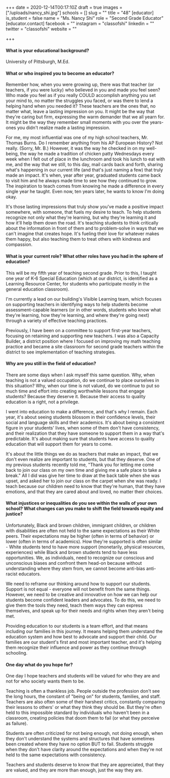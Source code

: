 +++
date = 2020-12-14T00:17:10Z
draft = true
images = ["/uploads/nancy_shi.jpg"]
schools = []
slug = ""
title = "48"
[educator]
is_student = false
name = "Ms. Nancy Shi"
role = "Second Grade Educator"
[educator.contact]
facebook = ""
instagram = "classofshi"
linkedin = ""
twitter = "classofshi"
website = ""

+++
#### What is your educational background?

University of Pittsburgh, M.Ed.

#### What or who inspired you to become an educator?

Remember how, when you were growing up, there was that teacher (or teachers, if you were lucky) who believed in you and made you feel seen? Who made you feel as if you really COULD accomplish anything you set your mind to, no matter the struggles you faced, or was there to lend a helping hand when you needed it? These teachers are the ones that, no matter what,  leave a lasting impression on you. It might be the way that they're caring but firm, expressing the warm demander that we all yearn for. It might be the way they remember small moments with you over the years-ones you didn't realize made a lasting impression.

For me, my most influential was one of my high school teachers, Mr. Thomas Burns. Do I remember anything from his AP European History? Not really. (Sorry, Mr. B.) However, it was  the way he checked in on my well-being, the way he made a tradition of chicken patty Wednesdays every week when I felt out of place in the lunchroom and took his lunch to eat with me, and the way that we still, to this day, mail cards back and forth, sharing what's happening in our current life (and that's just naming a few) that truly made an impact. It's when, year after year, graduated students came back to visit him and he always made time to see how they continued to grow. The inspiration to teach comes from knowing he made a difference in every single year he taught. Even now, ten years later, he wants to know I'm doing okay.

It's those lasting impressions that truly show you've made a positive impact somewhere, with someone, that fuels my desire to teach. To help students recognize not only what they're learning, but why they're learning it and how it'll help them down the road. It's teaching students to think critically about the information in front of them and to problem-solve in ways that we can't imagine that creates hope. It's fueling their love for whatever makes them happy, but also teaching them to treat others with kindness and compassion.

#### What is your current role? What other roles have you had in the sphere of education?

This will be my fifth year of teaching second grade. Prior to this, I taught one year of K-6 Special Education (which at our district, is identified as a Learning Resource Center, for students who participate mostly in the general education classroom).

I'm currently a lead on our building's Visible Learning team, which focuses on supporting teachers in identifying ways to help students become assessment-capable learners (or in other words, students who know what they're learning, how they're learning, and where they're going next) through a variety of effective teaching practices.

Previously, I have been on a committee to support first-year teachers, focusing on retaining and supporting new teachers. I was also a Capacity Builder, a district position where I focused on improving my math teaching practice and became a site classroom for second grade teachers within the district to see implementation of teaching strategies.

#### Why are you still in the field of education?

There are some days when I ask myself this same question. Why, when teaching is not a valued occupation, do we continue to place ourselves in this situation? Why, when our time is not valued, do we continue to put so much time and effort into creating worthwhile lessons that engage students? Because they deserve it. Because their access to quality education is a right, not a privilege.

I went into education to make a difference, and that's why I remain. Each year, it's about seeing students blossom in their confidence levels, their social and language skills and their academics. It's about being a consistent figure in your students' lives, when some of them don't have consistency, and their realization that they have someone to support them in a way that's predictable. It's about making sure that students have access to quality education that will support them for years to come.

It's about the little things we do as teachers that make an impact, that we don't even realize are important to students, but that they deserve. One of my previous students recently told me, "Thank you for letting me come back to join our class on my own time and giving me a safe place to take a break." All I did was give her time to draw at the back table when she was upset, and asked her to join our class on the carpet when she was ready. I teach because our children need to know that they're human, that they have emotions, and that they are cared about and loved, no matter their choices.

#### What injustices or inequalities do you see within the walls of your own school? What changes can you make to shift the field towards equity and justice?

Unfortunately, Black and brown children, immigrant children, or children with disabilities are often not held to the same expectations as their White peers. Their expectations may be higher (often in terms of behavior) or lower (often in terms of academics). How they're supported is often similar - White students tend to have more support (monetarily, physical resources, experiences) while Black and brown students tend to have less opportunities. We, as individuals, need to recognize our conscious and unconscious biases and confront them head-on because without understanding where they stem from, we cannot become anti-bias anti-racist educators.

We need to reframe our thinking around how to support our students. Support is not equal - everyone will not benefit from the same things. However, we need to be creative and innovative on how we can help our students become confident leaders and advocates. To do this, we need to give them the tools they need, teach them ways they can express themselves, and speak up for their needs and rights when they aren't being met.

Providing education to our students is a team effort, and that means including our families in this journey. It means helping them understand the education system and how best to advocate and support their child. Our families are our student's first and most important teacher, and it's helping them recognize their influence and power as they continue through schooling.

#### One day what do you hope for?

One day I hope teachers and students will be valued for who they are and not for who society wants them to be.

Teaching is often a thankless job. People outside the profession don't see the long hours, the constant of "being on" for students, families, and staff. Teachers are also often some of their harshest critics, constantly comparing their lessons to others' or what they think they should be. But they're often held to this impossible standard by individuals who haven't been in a classroom, creating policies that doom them to fail (or what they perceive as failure).

Students are often criticized for not being enough, not doing enough, when they don't understand the systems and structures that have sometimes been created where they have no option BUT to fail. Students struggle when they don't have clarity around the expectations and when they're not held to the same expectations with consistency.

Teachers and students deserve to know that they are appreciated, that they are valued, and they are more than enough, just the way they are.